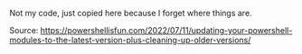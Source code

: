 Not my code, just copied here because I forget where things are.

Source: https://powershellisfun.com/2022/07/11/updating-your-powershell-modules-to-the-latest-version-plus-cleaning-up-older-versions/
